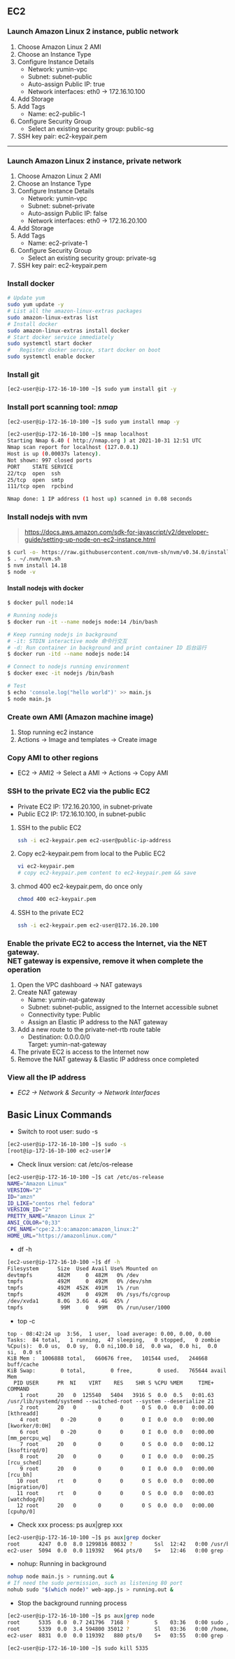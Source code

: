 ## EC2

### Launch Amazon Linux 2 instance, public network

1. Choose Amazon Linux 2 AMI
2. Choose an Instance Type
3. Configure Instance Details
    + Network: yumin-vpc
    + Subnet: subnet-public
    + Auto-assign Public IP: true
    + Network interfaces: eth0 -> 172.16.10.100
4. Add Storage
5. Add Tags
    + Name: ec2-public-1
6. Configure Security Group
    + Select an existing security group: public-sg
7. SSH key pair: ec2-keypair.pem

---

### Launch Amazon Linux 2 instance, private network

1. Choose Amazon Linux 2 AMI
2. Choose an Instance Type
3. Configure Instance Details
    + Network: yumin-vpc
    + Subnet: subnet-private
    + Auto-assign Public IP: false
    + Network interfaces: eth0 -> 172.16.20.100
4. Add Storage
5. Add Tags
    + Name: ec2-private-1
6. Configure Security Group
    + Select an existing security group: private-sg
7. SSH key pair: ec2-keypair.pem

### Install docker

```bash
# Update yum
sudo yum update -y
# List all the amazon-linux-extras packages
sudo amazon-linux-extras list
# Install docker
sudo amazon-linux-extras install docker
# Start docker service immediately
sudo systemctl start docker
#   Register docker service, start docker on boot
sudo systemctl enable docker
```

### Install git

```bash
[ec2-user@ip-172-16-10-100 ~]$ sudo yum install git -y
```

### Install port scanning tool: ***nmap***

```bash
[ec2-user@ip-172-16-10-100 ~]$ sudo yum install nmap -y

[ec2-user@ip-172-16-10-100 ~]$ nmap localhost
Starting Nmap 6.40 ( http://nmap.org ) at 2021-10-31 12:51 UTC
Nmap scan report for localhost (127.0.0.1)
Host is up (0.00037s latency).
Not shown: 997 closed ports
PORT    STATE SERVICE
22/tcp  open  ssh
25/tcp  open  smtp
111/tcp open  rpcbind

Nmap done: 1 IP address (1 host up) scanned in 0.08 seconds
```

### Install nodejs with nvm

> https://docs.aws.amazon.com/sdk-for-javascript/v2/developer-guide/setting-up-node-on-ec2-instance.html

```bash
$ curl -o- https://raw.githubusercontent.com/nvm-sh/nvm/v0.34.0/install.sh | bash
$ . ~/.nvm/nvm.sh
$ nvm install 14.18
$ node -v
```

#### Install nodejs with docker

```bash
$ docker pull node:14

# Running nodejs
$ docker run -it --name nodejs node:14 /bin/bash

# Keep running nodejs in background
# -it: STDIN interactive mode 命令行交互
# -d: Run container in background and print container ID 后台运行
$ docker run -itd --name nodejs node:14

# Connect to nodejs running environment
$ docker exec -it nodejs /bin/bash

# Test
$ echo 'console.log("hello world")' >> main.js
$ node main.js
```

### Create own AMI (Amazon machine image)

1. Stop running ec2 instance
2. Actions -> Image and templates -> Create image

### Copy AMI to other regions

+ EC2 -> AMI2 -> Select a AMI -> Actions -> Copy AMI

### SSH to the private EC2 via the public EC2

+ Private EC2 IP: 172.16.20.100, in subnet-private
+ Public EC2 IP: 172.16.10.100, in subnet-public

1. SSH to the public EC2

   ```bash
   ssh -i ec2-keypair.pem ec2-user@public-ip-address
   ```
2. Copy ec2-keypair.pem from local to the Public EC2
   ```bash
   vi ec2-keypair.pem
   # copy ec2-keypair.pem content to ec2-keypair.pem && save
   ```

3. chmod 400 ec2-keypair.pem, do once only
   ```bash
   chmod 400 ec2-keypair.pem
   ```

3. SSH to the private EC2
   ```bash
   ssh -i ec2-keypair.pem ec2-user@172.16.20.100
   ```

### Enable the private EC2 to access the Internet, via the NET gateway.<br>NET gateway is expensive, remove it when complete the operation

1. Open the VPC dashboard -> NAT gateways
2. Create NAT gateway
    + Name: yumin-nat-gateway
    + Subnet: subnet-public, assigned to the Internet accessible subnet
    + Connectivity type: Public
    + Assign an Elastic IP address to the NAT gateway
3. Add a new route to the private-net-rtb route table
    + Destination: 0.0.0.0/0 	
      Target: yumin-nat-gateway
4. The private EC2 is access to the Internet now
5. Remove the NAT gateway & Elastic IP address once completed

### View all the IP address

+ *EC2 -> Network & Security -> Network Interfaces*

## Basic Linux Commands

+ Switch to root user: sudo -s

```bash
[ec2-user@ip-172-16-10-100 ~]$ sudo -s
[root@ip-172-16-10-100 ec2-user]# 
```

+ Check linux version: cat /etc/os-release

```bash
[ec2-user@ip-172-16-10-100 ~]$ cat /etc/os-release 
NAME="Amazon Linux"
VERSION="2"
ID="amzn"
ID_LIKE="centos rhel fedora"
VERSION_ID="2"
PRETTY_NAME="Amazon Linux 2"
ANSI_COLOR="0;33"
CPE_NAME="cpe:2.3:o:amazon:amazon_linux:2"
HOME_URL="https://amazonlinux.com/"
```

+ df -h

```bash
[ec2-user@ip-172-16-10-100 ~]$ df -h
Filesystem      Size  Used Avail Use% Mounted on
devtmpfs        482M     0  482M   0% /dev
tmpfs           492M     0  492M   0% /dev/shm
tmpfs           492M  452K  491M   1% /run
tmpfs           492M     0  492M   0% /sys/fs/cgroup
/dev/xvda1      8.0G  3.6G  4.4G  45% /
tmpfs            99M     0   99M   0% /run/user/1000
```

+ top -c

```
top - 08:42:24 up  3:56,  1 user,  load average: 0.00, 0.00, 0.00
Tasks:  84 total,   1 running,  47 sleeping,   0 stopped,   0 zombie
%Cpu(s):  0.0 us,  0.0 sy,  0.0 ni,100.0 id,  0.0 wa,  0.0 hi,  0.0 si,  0.0 st
KiB Mem :  1006888 total,   660676 free,   101544 used,   244668 buff/cache
KiB Swap:        0 total,        0 free,        0 used.   765644 avail Mem 
  PID USER      PR  NI    VIRT    RES    SHR S %CPU %MEM     TIME+ COMMAND                                                                                       
    1 root      20   0  125540   5404   3916 S  0.0  0.5   0:01.63 /usr/lib/systemd/systemd --switched-root --system --deserialize 21                            
    2 root      20   0       0      0      0 S  0.0  0.0   0:00.00 [kthreadd]                                                                                    
    4 root       0 -20       0      0      0 I  0.0  0.0   0:00.00 [kworker/0:0H]                                                                                
    6 root       0 -20       0      0      0 I  0.0  0.0   0:00.00 [mm_percpu_wq]                                                                                
    7 root      20   0       0      0      0 S  0.0  0.0   0:00.12 [ksoftirqd/0]                                                                                 
    8 root      20   0       0      0      0 I  0.0  0.0   0:00.25 [rcu_sched]                                                                                   
    9 root      20   0       0      0      0 I  0.0  0.0   0:00.00 [rcu_bh]                                                                                      
   10 root      rt   0       0      0      0 S  0.0  0.0   0:00.00 [migration/0]                                                                                 
   11 root      rt   0       0      0      0 S  0.0  0.0   0:00.03 [watchdog/0]                                                                                  
   12 root      20   0       0      0      0 S  0.0  0.0   0:00.00 [cpuhp/0]  
```

+ Check xxx process: ps aux|grep xxx

```bash
[ec2-user@ip-172-16-10-100 ~]$ ps aux|grep docker
root      4247  0.0  8.0 1299816 80832 ?       Ssl  12:42   0:00 /usr/bin/dockerd -H fd:// --containerd=/run/containerd/containerd.sock --default-ulimit nofile=32768:65536
ec2-user  5094  0.0  0.0 119392   964 pts/0    S+   12:46   0:00 grep --color=auto docker
```

+ nohup: Running in background

```bash
nohup node main.js > running.out &
# If need the sudo permission, such as listening 80 port
nohub sudo "$(which node)" web-app.js > running.out &
```

+ Stop the background running process

```bash
[ec2-user@ip-172-16-10-100 ~]$ ps aux|grep node
root      5335  0.0  0.7 241796  7168 ?        S    03:36   0:00 sudo /home/ec2-user/.nvm/versions/node/v17.0.1/bin/node web.js
root      5339  0.0  3.4 594800 35012 ?        Sl   03:36   0:00 /home/ec2-user/.nvm/versions/node/v17.0.1/bin/node web.js
ec2-user  8831  0.0  0.0 119392   880 pts/0    S+   03:55   0:00 grep --color=auto node

[ec2-user@ip-172-16-10-100 ~]$ sudo kill 5335
```


